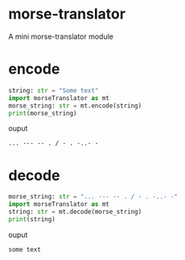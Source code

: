 # morse-translator
A mini morse-translator module
# encode
```py
string: str = "Some text"
import morseTranslator as mt
morse_string: str = mt.encode(string)
print(morse_string)
```
ouput
```
... --- -- . / - . -..- -
```
# decode
```py
morse_string: str = "... --- -- . / - . -..- -"
import morseTranslator as mt
string: str = mt.decode(morse_string)
print(string)
```
ouput
```
some text
```
